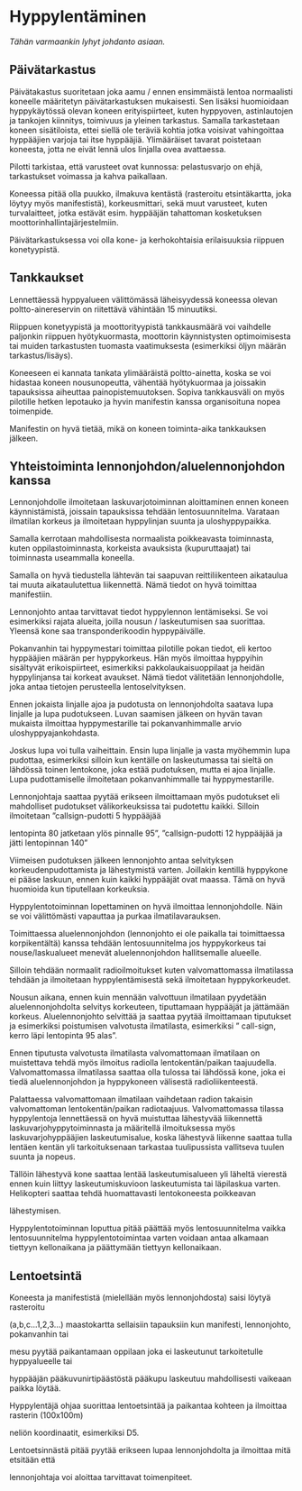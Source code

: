 
# Hyppylentäminen

*Tähän varmaankin lyhyt johdanto asiaan.*


## Päivätarkastus


Päivätakastus suoritetaan joka aamu / ennen ensimmäistä lentoa normaalisti koneelle määritetyn päivätarkastuksen mukaisesti. Sen lisäksi huomioidaan hyppykäytössä olevan koneen erityispiirteet, kuten hyppyoven, astinlautojen ja tankojen kiinnitys, toimivuus ja yleinen tarkastus. Samalla tarkastetaan koneen sisätiloista, ettei siellä ole teräviä kohtia jotka voisivat vahingoittaa hyppääjien varjoja tai itse hyppääjiä. Ylimääräiset tavarat poistetaan koneesta, jotta ne eivät lennä ulos linjalla ovea avattaessa.

Pilotti tarkistaa, että varusteet ovat kunnossa: pelastusvarjo on ehjä, tarkastukset voimassa ja kahva paikallaan. 

Koneessa pitää olla puukko, ilmakuva kentästä (rasteroitu etsintäkartta, joka löytyy myös manifestistä), korkeusmittari, sekä muut varusteet, kuten turvalaitteet, jotka estävät esim. hyppääjän tahattoman kosketuksen moottorinhallintajärjestelmiin.

Päivätarkastuksessa voi olla kone- ja kerhokohtaisia erilaisuuksia riippuen konetyypistä.

## Tankkaukset

Lennettäessä hyppyalueen välittömässä läheisyydessä koneessa olevan poltto-ainereservin on riitettävä vähintään 15 minuutiksi.

Riippuen konetyypistä ja moottorityypistä tankkausmäärä voi vaihdelle paljonkin riippuen hyötykuormasta, moottorin käynnistysten optimoimisesta tai muiden tarkastusten tuomasta vaatimuksesta (esimerkiksi öljyn määrän tarkastus/lisäys).

Koneeseen ei kannata tankata ylimääräistä poltto-ainetta, koska se voi hidastaa koneen nousunopeutta, vähentää hyötykuormaa ja joissakin tapauksissa aiheuttaa painopistemuutoksen. Sopiva tankkausväli on myös pilotille hetken lepotauko ja hyvin manifestin kanssa organisoituna nopea toimenpide.

Manifestin on hyvä tietää, mikä on koneen toiminta-aika tankkauksen jälkeen.


## Yhteistoiminta lennonjohdon/aluelennonjohdon kanssa

Lennonjohdolle ilmoitetaan laskuvarjotoiminnan aloittaminen ennen koneen käynnistämistä, joissain tapauksissa tehdään lentosuunnitelma. Varataan ilmatilan korkeus ja ilmoitetaan hyppylinjan suunta ja uloshyppypaikka.

Samalla kerrotaan mahdollisesta normaalista poikkeavasta toiminnasta, kuten oppilastoiminnasta, korkeista avauksista (kupuruttaajat) tai toiminnasta useammalla koneella.

Samalla on hyvä tiedustella lähtevän tai saapuvan reittiliikenteen aikataulua tai muuta aikataulutettua liikennettä. Nämä tiedot on hyvä toimittaa manifestiin.

Lennonjohto antaa tarvittavat tiedot hyppylennon lentämiseksi. Se voi esimerkiksi rajata alueita, joilla nousun / laskeutumisen saa suorittaa. Yleensä kone saa transponderikoodin hyppypäivälle.

Pokanvanhin tai hyppymestari toimittaa pilotille pokan tiedot, eli kertoo hyppääjien määrän per hyppykorkeus. Hän myös ilmoittaa hyppyihin sisältyvät erikoispiirteet, esimerkiksi pakkolaukaisuoppilaat ja heidän hyppylinjansa tai korkeat avaukset. Nämä tiedot välitetään lennonjohdolle, joka antaa tietojen perusteella lentoselvityksen.

Ennen jokaista linjalle ajoa ja pudotusta on lennonjohdolta saatava lupa linjalle ja lupa pudotukseen. Luvan saamisen jälkeen on hyvän tavan mukaista ilmoittaa hyppymestarille tai pokanvanhimmalle arvio uloshyppyajankohdasta. 

Joskus lupa voi tulla vaiheittain. Ensin lupa linjalle ja vasta myöhemmin lupa pudottaa, esimerkiksi silloin kun kentälle on laskeutumassa tai sieltä on lähdössä toinen lentokone, joka estää pudotuksen, mutta ei ajoa linjalle. Lupa pudottamiselle ilmoitetaan pokanvanhimmalle tai hyppymestarille.

Lennonjohtaja saattaa pyytää erikseen ilmoittamaan myös pudotukset eli mahdolliset pudotukset välikorkeuksissa tai pudotettu kaikki. Silloin ilmoitetaan ”callsign-pudotti 5 hyppääjää 

lentopinta 80 jatketaan ylös pinnalle 95”, ”callsign-pudotti 12 hyppääjää ja jätti lentopinnan 140”

Viimeisen pudotuksen jälkeen lennonjohto antaa selvityksen korkeudenpudottamista ja lähestymistä varten. Joillakin kentillä hyppykone ei pääse laskuun, ennen kuin kaikki hyppääjät ovat maassa. Tämä on hyvä huomioida kun tiputellaan korkeuksia. 

Hyppylentotoiminnan lopettaminen on hyvä ilmoittaa lennonjohdolle. Näin se voi välittömästi vapauttaa ja purkaa ilmatilavarauksen.

Toimittaessa aluelennonjohdon (lennonjohto ei ole paikalla tai toimittaessa korpikentältä) kanssa tehdään lentosuunnitelma jos hyppykorkeus tai nouse/laskualueet menevät aluelennonjohdon hallitsemalle alueelle.

Silloin tehdään normaalit radioilmoitukset kuten valvomattomassa ilmatilassa tehdään ja ilmoitetaan hyppylentämisestä sekä ilmoitetaan hyppykorkeudet.

Nousun aikana, ennen kuin mennään valvottuun ilmatilaan pyydetään aluelennonjohdolta selvitys korkeuteen, tiputtamaan hyppääjät ja jättämään korkeus. Aluelennonjohto selvittää ja saattaa pyytää ilmoittamaan tiputukset ja esimerkiksi poistumisen valvotusta ilmatilasta, esimerkiksi ” call-sign, kerro läpi lentopinta 95 alas”.

Ennen tiputusta valvotusta ilmatilasta valvomattomaan ilmatilaan on muistettava tehdä myös ilmoitus radiolla lentokentän/paikan taajuudella. Valvomattomassa ilmatilassa saattaa olla tulossa tai lähdössä kone, joka ei tiedä aluelennonjohdon ja hyppykoneen välisestä radioliikenteestä.

Palattaessa valvomattomaan ilmatilaan vaihdetaan radion takaisin valvomattoman lentokentän/paikan radiotaajuus. Valvomattomassa tilassa hyppylentoja lennettäessä on hyvä muistuttaa lähestyvää liikennettä laskuvarjohyppytoiminnasta ja määritellä ilmoituksessa myös laskuvarjohyppääjien laskeutumisalue, koska lähestyvä liikenne saattaa tulla lentäen kentän yli tarkoituksenaan tarkastaa tuulipussista vallitseva tuulen suunta ja nopeus. 

Tällöin lähestyvä kone saattaa lentää laskeutumisalueen yli läheltä vierestä ennen kuin liittyy laskeutumiskuvioon laskeutumista tai läpilaskua varten. Helikopteri saattaa tehdä huomattavasti lentokoneesta poikkeavan 

lähestymisen.

Hyppylentotoiminnan loputtua pitää päättää myös lentosuunnitelma vaikka lentosuunnitelma hyppylentotoimintaa varten voidaan antaa alkamaan tiettyyn kellonaikana ja päättymään tiettyyn kellonaikaan.


## Lentoetsintä


Koneesta ja manifestistä (mielellään myös lennonjohdosta) saisi löytyä rasteroitu 

(a,b,c…1,2,3…) maastokartta sellaisiin tapauksiin kun manifesti, lennonjohto, pokanvanhin tai 

mesu pyytää paikantamaan oppilaan joka ei laskeutunut tarkoitetulle hyppyalueelle tai 

hyppääjän pääkuvunirtipäästöstä pääkupu laskeutuu mahdollisesti vaikeaan paikka löytää.

Hyppylentäjä ohjaa suorittaa lentoetsintää ja paikantaa kohteen ja ilmoittaa rasterin (100x100m) 

neliön koordinaatit, esimerkiksi D5.

Lentoetsinnästä pitää pyytää erikseen lupaa lennonjohdolta ja ilmoittaa mitä etsitään että 

lennonjohtaja voi aloittaa tarvittavat toimenpiteet.